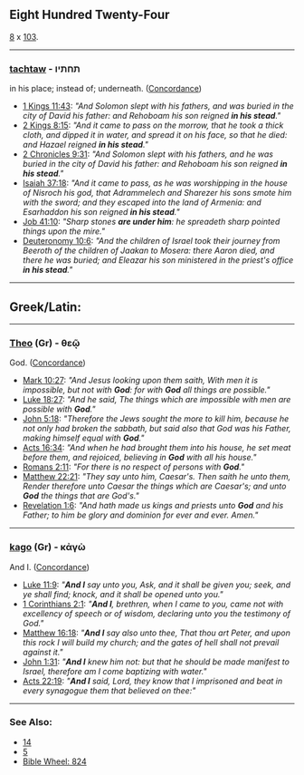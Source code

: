 ## Eight Hundred Twenty-Four
[8](8) x [103](103).

---

### [tachtaw](/keys/ThChThIV) - תחתיו
in his place; instead of; underneath. ([Concordance](https://biblehub.com/hebrew/tachtav_8478.htm))

- [1 Kings 11:43](https://biblehub.com/1_kings/11-43.htm): *"And Solomon slept with his fathers, and was buried in the city of David his father: and Rehoboam his son reigned **in his stead**."*
- [2 Kings 8:15](https://biblehub.com/2_kings/8-15.htm): *"And it came to pass on the morrow, that he took a thick cloth, and dipped it in water, and spread it on his face, so that he died: and Hazael reigned **in his stead**."*
- [2 Chronicles 9:31](https://biblehub.com/2_chronicles/9-31.htm): *"And Solomon slept with his fathers, and he was buried in the city of David his father: and Rehoboam his son reigned **in his stead**."*
- [Isaiah 37:18](https://biblehub.com/isaiah/37-18.htm): *"And it came to pass, as he was worshipping in the house of Nisroch his god, that Adrammelech and Sharezer his sons smote him with the sword; and they escaped into the land of Armenia: and Esarhaddon his son reigned **in his stead**."*
- [Job 41:10](https://biblehub.com/job/41-10.htm): *"Sharp stones **are under him**: he spreadeth sharp pointed things upon the mire."*
- [Deuteronomy 10:6](https://biblehub.com/deuteronomy/10-6.htm): *"And the children of Israel took their journey from Beeroth of the children of Jaakan to Mosera: there Aaron died, and there he was buried; and Eleazar his son ministered in the priest's office **in his stead**."*

---

## Greek/Latin:

---

### [Theo](/greek?word=theOi) (Gr) - θεῷ
God. ([Concordance](https://biblehub.com/greek/theo__2316.htm))

- [Mark 10:27](https://biblehub.com/mark/10-27.htm): *"And Jesus looking upon them saith, With men it is impossible, but not with **God**: for with **God** all things are possible."*
- [Luke 18:27](https://biblehub.com/luke/18-27.htm): *"And he said, The things which are impossible with men are possible with **God**."*
- [John 5:18](https://biblehub.com/john/5-18.htm): *"Therefore the Jews sought the more to kill him, because he not only had broken the sabbath, but said also that God was his Father, making himself equal with **God**."*
- [Acts 16:34](https://biblehub.com/acts/16-34.htm): *"And when he had brought them into his house, he set meat before them, and rejoiced, believing in **God** with all his house."*
- [Romans 2:11](https://biblehub.com/romans/2-11.htm): *"For there is no respect of persons with **God**."*
- [Matthew 22:21](https://biblehub.com/matthew/22-21.htm): *"They say unto him, Caesar's. Then saith he unto them, Render therefore unto Caesar the things which are Caesar's; and unto **God** the things that are God's."*
- [Revelation 1:6](https://biblehub.com/revelation/1-6.htm): *"And hath made us kings and priests unto **God** and his Father; to him be glory and dominion for ever and ever. Amen."*

---

### [kago](/greek?word=kagO) (Gr) - κἀγὼ
And I. ([Concordance](https://biblehub.com/greek/kago__2504.htm))

- [Luke 11:9](https://biblehub.com/luke/11-9.htm): *"**And I** say unto you, Ask, and it shall be given you; seek, and ye shall find; knock, and it shall be opened unto you."*
- [1 Corinthians 2:1](https://biblehub.com/1_corinthians/2-1.htm): *"**And I**, brethren, when I came to you, came not with excellency of speech or of wisdom, declaring unto you the testimony of God."*
- [Matthew 16:18](https://biblehub.com/matthew/16-18.htm): *"**And I** say also unto thee, That thou art Peter, and upon this rock I will build my church; and the gates of hell shall not prevail against it."*
- [John 1:31](https://biblehub.com/john/1-31.htm): *"**And I** knew him not: but that he should be made manifest to Israel, therefore am I come baptizing with water."*
- [Acts 22:19](https://biblehub.com/acts/22-19.htm): *"**And I** said, Lord, they know that I imprisoned and beat in every synagogue them that believed on thee:"*

---

### See Also:

- [14](14)
- [5](5)
- [Bible Wheel: 824](https://www.biblewheel.com//GR/GR_Database.php?SearchBy_Gematria=824)
